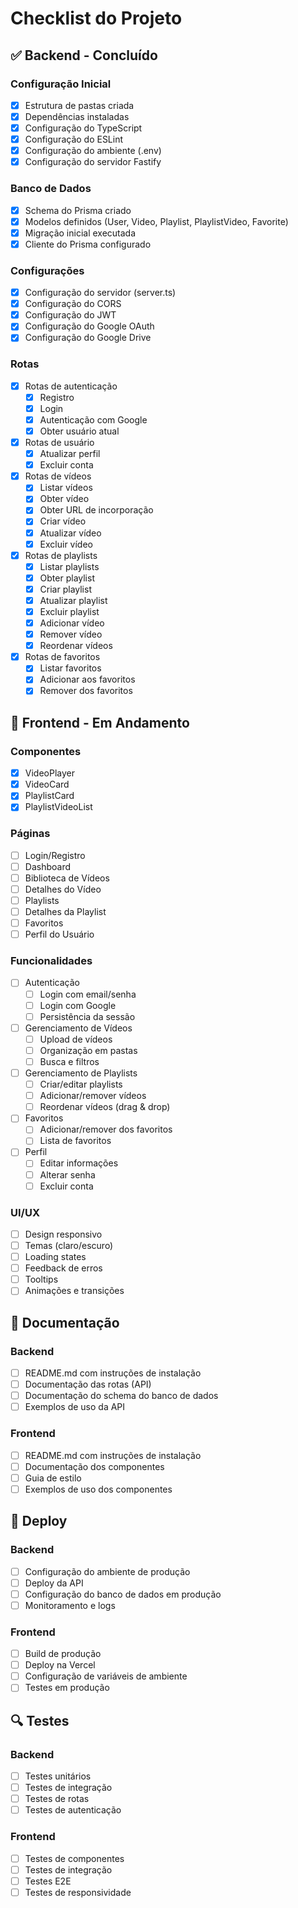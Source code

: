 # Checklist do Projeto

## ✅ Backend - Concluído

### Configuração Inicial
- [x] Estrutura de pastas criada
- [x] Dependências instaladas
- [x] Configuração do TypeScript
- [x] Configuração do ESLint
- [x] Configuração do ambiente (.env)
- [x] Configuração do servidor Fastify

### Banco de Dados
- [x] Schema do Prisma criado
- [x] Modelos definidos (User, Video, Playlist, PlaylistVideo, Favorite)
- [x] Migração inicial executada
- [x] Cliente do Prisma configurado

### Configurações
- [x] Configuração do servidor (server.ts)
- [x] Configuração do CORS
- [x] Configuração do JWT
- [x] Configuração do Google OAuth
- [x] Configuração do Google Drive

### Rotas
- [x] Rotas de autenticação
  - [x] Registro
  - [x] Login
  - [x] Autenticação com Google
  - [x] Obter usuário atual
- [x] Rotas de usuário
  - [x] Atualizar perfil
  - [x] Excluir conta
- [x] Rotas de vídeos
  - [x] Listar vídeos
  - [x] Obter vídeo
  - [x] Obter URL de incorporação
  - [x] Criar vídeo
  - [x] Atualizar vídeo
  - [x] Excluir vídeo
- [x] Rotas de playlists
  - [x] Listar playlists
  - [x] Obter playlist
  - [x] Criar playlist
  - [x] Atualizar playlist
  - [x] Excluir playlist
  - [x] Adicionar vídeo
  - [x] Remover vídeo
  - [x] Reordenar vídeos
- [x] Rotas de favoritos
  - [x] Listar favoritos
  - [x] Adicionar aos favoritos
  - [x] Remover dos favoritos

## 🚧 Frontend - Em Andamento

### Componentes
- [x] VideoPlayer
- [x] VideoCard
- [x] PlaylistCard
- [x] PlaylistVideoList

### Páginas
- [ ] Login/Registro
- [ ] Dashboard
- [ ] Biblioteca de Vídeos
- [ ] Detalhes do Vídeo
- [ ] Playlists
- [ ] Detalhes da Playlist
- [ ] Favoritos
- [ ] Perfil do Usuário

### Funcionalidades
- [ ] Autenticação
  - [ ] Login com email/senha
  - [ ] Login com Google
  - [ ] Persistência da sessão
- [ ] Gerenciamento de Vídeos
  - [ ] Upload de vídeos
  - [ ] Organização em pastas
  - [ ] Busca e filtros
- [ ] Gerenciamento de Playlists
  - [ ] Criar/editar playlists
  - [ ] Adicionar/remover vídeos
  - [ ] Reordenar vídeos (drag & drop)
- [ ] Favoritos
  - [ ] Adicionar/remover dos favoritos
  - [ ] Lista de favoritos
- [ ] Perfil
  - [ ] Editar informações
  - [ ] Alterar senha
  - [ ] Excluir conta

### UI/UX
- [ ] Design responsivo
- [ ] Temas (claro/escuro)
- [ ] Loading states
- [ ] Feedback de erros
- [ ] Tooltips
- [ ] Animações e transições

## 📝 Documentação

### Backend
- [ ] README.md com instruções de instalação
- [ ] Documentação das rotas (API)
- [ ] Documentação do schema do banco de dados
- [ ] Exemplos de uso da API

### Frontend
- [ ] README.md com instruções de instalação
- [ ] Documentação dos componentes
- [ ] Guia de estilo
- [ ] Exemplos de uso dos componentes

## 🚀 Deploy

### Backend
- [ ] Configuração do ambiente de produção
- [ ] Deploy da API
- [ ] Configuração do banco de dados em produção
- [ ] Monitoramento e logs

### Frontend
- [ ] Build de produção
- [ ] Deploy na Vercel
- [ ] Configuração de variáveis de ambiente
- [ ] Testes em produção

## 🔍 Testes

### Backend
- [ ] Testes unitários
- [ ] Testes de integração
- [ ] Testes de rotas
- [ ] Testes de autenticação

### Frontend
- [ ] Testes de componentes
- [ ] Testes de integração
- [ ] Testes E2E
- [ ] Testes de responsividade 